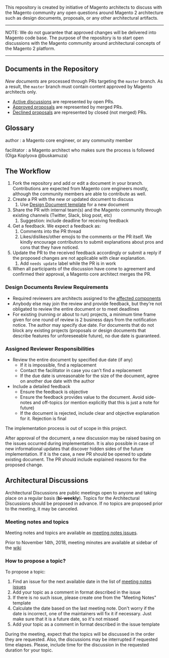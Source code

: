 This repository is created by initiative of Magento architects to discuss with the Magento community any open questions around Magento 2 architecture such as design documents, proposals, or any other architectural artifacts.

---

NOTE: We do not guarantee that approved changes will be delivered into Magento code base. The purpose of the repository is to start open discussions with the Magento community around architectural concepts of the Magento 2 platform.

---

## Documents in the Repository

*New documents* are processed through PRs targeting the `master` branch.
As a result, the `master` branch must contain content approved by Magento architects only.

* [Active discussions](https://github.com/magento/architecture/pulls) are represented by open PRs.
* [Approved proposals](https://github.com/magento/architecture/pulls?utf8=%E2%9C%93&q=is%3Apr+is%3Amerged+) are represented by merged PRs.
* [Declined proposals](https://github.com/magento/architecture/pulls?utf8=%E2%9C%93&q=is%3Apr+is%3Aunmerged+is%3Aclosed) are represented by closed (not merged) PRs.

## Glossary

author
: a Magento core engineer, or any community member

facilitator
: a Magento architect who makes sure the process is followed (Olga Koplyova @buskamuza)

## The Workflow

1. Fork the repository and add or edit a document in your branch.
Contributions are expected from Magento core engineers mostly, although the community members are able to contribute as well.
1. Create a PR with the new or updated document to discuss
   1. Use [Design Document template](https://raw.githubusercontent.com/magento/architecture/master/design-documents/README.md) for a new document
1. Share the PR with internal team(s) and the Magento community through existing channels (Twitter, Slack, blog post, etc)
   1. Suggestion: include deadline for receiving feedback
1. Get a feedback. We expect a feedback as:
   1. Comments into the PR thread
   1. Likes/dislikes/other emojis to the comments or the PR itself. We kindly encourage contributors to submit explanations about pros and cons that they have noticed.
1. Update the PR to the received feedback accordingly or submit a reply if the proposed changes are not applicable with clear explanation.
   1. Add `needs update` label while the PR is in work
1. When all participants of the discussion have come to agreement and confirmed their approval, a Magento core architect merges the PR.

### Design Documents Review Requirements

* Required reviewers are architects assigned to the [affected components](https://github.com/magento/magento2/wiki/Magento-Components-Assignment)
* Anybody else may join the review and provide feedback, but they're not obligated to review the entire document or to meet deadlines
* For existing (running or about to run) projects, a minimum time frame given for one round of review is 2 business days from the notification notice. The author may specify due date. For documents that do not block any existing projects (proposals or design documents that describe features for unforeseeable future), no due date is guaranteed.

### Assigned Reviewer Responsibilities

* Review the entire document by specified due date (if any)
   * If it is impossible, find a replacement
   * Contact the facilitator in case you can't find a replacement
   * If the due date is unreasonable for the size of the document, agree on another due date with the author
* Include a detailed feedback
   * Ensure the feedback is objective
   * Ensure the feedback provides value to the document. Avoid side-notes and off-topics (or mention explicitly that this is just a note for future)
   * If the document is rejected, include clear and objective explanation for it. Rejection is final

The implementation process is out of scope in this project.

After approval of the document, a new discussion may be raised basing on the issues occurred during implementation.
It is also possible in case of new informational updates that discover hidden sides of the future implementation.
If it is the case, a new PR should be opened to update existing document. The PR should include explained reasons for the proposed change.

## Architectural Discussions

Architectural Discussions are public meetings open to anyone and taking place on a regular basis (**bi-weekly**). Topics for the Architectural Discussions should be proposed in advance. If no topics are proposed prior to the meeting, it may be canceled.

### Meeting notes and topics

Meeting notes and topics are available as [meeting notes issues](https://github.com/magento/architecture/issues?q=is%3Aissue+is%3Aopen+label%3A%22meeting+notes%22).

Prior to November 14th, 2018, meeting minotes are available at sidebar of the [wiki](https://github.com/magento/architecture/wiki)

### How to propose a topic?

To propose a topic:
1. Find an issue for the next available date in the list of [meeting notes issues](https://github.com/magento/architecture/issues?q=is%3Aissue+is%3Aopen+label%3A%22meeting+notes%22)
  1. Add your topic as a comment in format described in the issue
2. If there is no such issue, please create one from the "Meeting Notes" template
  1. Calculate the date based on the last meeting note. Don't worry if the date is incorrect, one of the  maintainers will fix it if necessary. Just make sure that it is a future date, so it's not missed
  1. Add your topic as a comment in format described in the issue template
  
During the meeting, expect that the topics will be discussed in the order they are requested. Also, the discussions may be interrupted if requested time elapses. Please, include time for the discussion in the requested duration for your topic.
